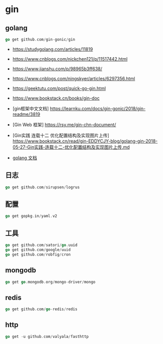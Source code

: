 # gin

## golang

```go
go get github.com/gin-gonic/gin
```

- https://studygolang.com/articles/11819

- https://www.cnblogs.com/nickchen121/p/11517442.html

- https://www.jianshu.com/p/98965b3ff638/

- https://www.cnblogs.com/ningskyer/articles/6297356.html
- https://geektutu.com/post/quick-go-gin.html
- https://www.bookstack.cn/books/gin-doc

- [gin框架中文文档] https://learnku.com/docs/gin-gonic/2018/gin-readme/3819
- [Gin Web 框架] https://rsy.me/gin-chn-document/
- [Gin实践 连载十二 优化配置结构及实现图片上传] https://www.bookstack.cn/read/gin-EDDYCJY-blog/golang-gin-2018-05-27-Gin实践-连载十二-优化配置结构及实现图片上传.md
- [golang 文档](https://www.kancloud.cn/uvohp5na133/golang/934170)

## 日志
```go
go get github.com/sirupsen/logrus
```
## 配置
```go
go get gopkg.in/yaml.v2
```

## 工具
```go
go get github.com/satori/go.uuid
go get github.com/google/uuid
go get github.com/robfig/cron
```

## mongodb
```go
go get go.mongodb.org/mongo-driver/mongo
```
## redis
```go
go get github.com/go-redis/redis
```
## http
```go
go get -u github.com/valyala/fasthttp
```
